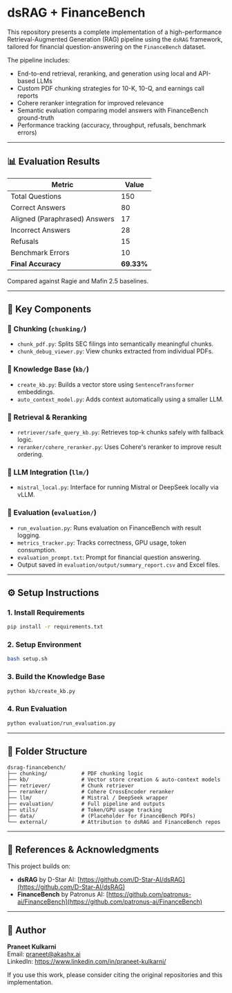 
# dsRAG + FinanceBench

This repository presents a complete implementation of a high-performance Retrieval-Augmented Generation (RAG) pipeline using the `dsRAG` framework, tailored for financial question-answering on the `FinanceBench` dataset.

The pipeline includes:
- End-to-end retrieval, reranking, and generation using local and API-based LLMs
- Custom PDF chunking strategies for 10-K, 10-Q, and earnings call reports
- Cohere reranker integration for improved relevance
- Semantic evaluation comparing model answers with FinanceBench ground-truth
- Performance tracking (accuracy, throughput, refusals, benchmark errors)

---

## 📊 Evaluation Results

| Metric              | Value         |
|---------------------|---------------|
| Total Questions     | 150           |
| Correct Answers     | 80            |
| Aligned (Paraphrased) Answers | 17  |
| Incorrect Answers   | 28            |
| Refusals            | 15            |
| Benchmark Errors    | 10            |
| **Final Accuracy**  | **69.33%**    |

Compared against Ragie and Mafin 2.5 baselines.

---

## 🧩 Key Components

### 🔹 Chunking (`chunking/`)
- `chunk_pdf.py`: Splits SEC filings into semantically meaningful chunks.
- `chunk_debug_viewer.py`: View chunks extracted from individual PDFs.

### 🔹 Knowledge Base (`kb/`)
- `create_kb.py`: Builds a vector store using `SentenceTransformer` embeddings.
- `auto_context_model.py`: Adds context automatically using a smaller LLM.

### 🔹 Retrieval & Reranking
- `retriever/safe_query_kb.py`: Retrieves top-k chunks safely with fallback logic.
- `reranker/cohere_reranker.py`: Uses Cohere's reranker to improve result ordering.

### 🔹 LLM Integration (`llm/`)
- `mistral_local.py`: Interface for running Mistral or DeepSeek locally via vLLM.

### 🔹 Evaluation (`evaluation/`)
- `run_evaluation.py`: Runs evaluation on FinanceBench with result logging.
- `metrics_tracker.py`: Tracks correctness, GPU usage, token consumption.
- `evaluation_prompt.txt`: Prompt for financial question answering.
- Output saved in `evaluation/output/summary_report.csv` and Excel files.

---

## ⚙️ Setup Instructions

### 1. Install Requirements
```bash
pip install -r requirements.txt
```

### 2. Setup Environment
```bash
bash setup.sh
```

### 3. Build the Knowledge Base
```bash
python kb/create_kb.py
```

### 4. Run Evaluation
```bash
python evaluation/run_evaluation.py
```

---

## 📂 Folder Structure

```
dsrag-financebench/
├── chunking/           # PDF chunking logic
├── kb/                 # Vector store creation & auto-context models
├── retriever/          # Chunk retriever
├── reranker/           # Cohere CrossEncoder reranker
├── llm/                # Mistral / DeepSeek wrapper
├── evaluation/         # Full pipeline and outputs
├── utils/              # Token/GPU usage tracking
├── data/               # (Placeholder for FinanceBench PDFs)
└── external/           # Attribution to dsRAG and FinanceBench repos
```

---

## 🔗 References & Acknowledgments

This project builds on:

- **dsRAG** by D-Star AI: [https://github.com/D-Star-AI/dsRAG](https://github.com/D-Star-AI/dsRAG)
- **FinanceBench** by Patronus AI: [https://github.com/patronus-ai/FinanceBench](https://github.com/patronus-ai/FinanceBench)

---

## 👤 Author

**Praneet Kulkarni**  
Email: praneet@akashx.ai  
LinkedIn: https://www.linkedin.com/in/praneet-kulkarni/

If you use this work, please consider citing the original repositories and this implementation.
